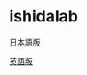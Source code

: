 # ishidalab

[日本語版](ja/index.htm)

[英語版](en/Ishida%20Matsubara%20Lablatory%20–%20This%20is%20Ishida%20Matsubara%20Laboratory.htm)
